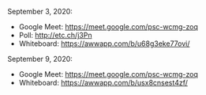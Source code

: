 September 3, 2020:

- Google Meet: https://meet.google.com/psc-wcmg-zoq
- Poll: http://etc.ch/j3Pn
- Whiteboard: https://awwapp.com/b/u68g3eke77ovi/

September 9, 2020:

- Google Meet: https://meet.google.com/psc-wcmg-zoq
- Whiteboard: https://awwapp.com/b/usx8cnsest4zf/
